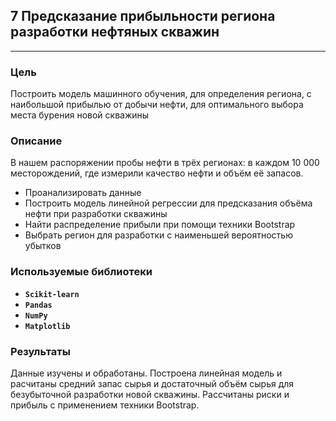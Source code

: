 ﻿## 7 Предсказание прибыльности региона разработки нефтяных скважин

---
### Цель
Построить модель машинного обучения, для определения региона, с наибольшой прибылью от добычи нефти, для оптимального выбора места бурения новой скважины

### Описание
В нашем распоряжении пробы нефти в трёх регионах: в каждом 10 000 месторождений, где измерили качество нефти и объём её запасов.

- Проанализировать данные
- Построить модель линейной регрессии для предсказания объёма нефти при разработки скважины
- Найти распределение прибыли при помощи техники Bootstrap
- Выбрать регион для разработки с наименьшей вероятностью убытков

### Используемые библиотеки
- **`Scikit-learn`**
- **`Pandas`**
- **`NumPy`**
- **`Matplotlib`**

### Результаты
Данные изучены и обработаны. Построена линейная модель и расчитаны средний запас сырья и достаточный объём сырья для безубыточной разработки новой скважины. Рассчитаны риски и прибыль с применением техники Bootstrap.